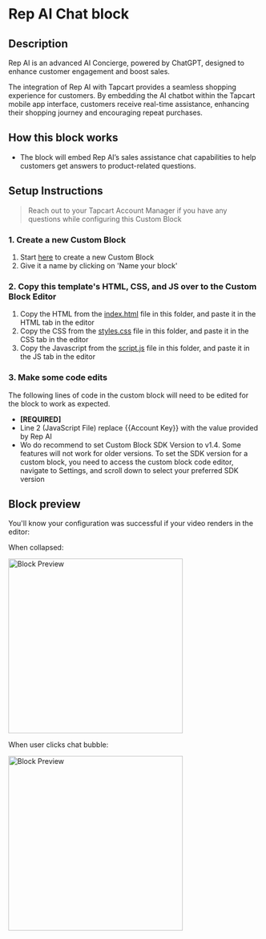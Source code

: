 # Rep AI Chat block

## Description
Rep AI is an advanced AI Concierge, powered by ChatGPT, designed to enhance customer engagement and boost sales.

The integration of Rep AI with Tapcart provides a seamless shopping experience for customers. By embedding the AI chatbot within the Tapcart mobile app interface, customers receive real-time assistance, enhancing their shopping journey and encouraging repeat purchases.


## How this block works
- The block will embed Rep AI’s sales assistance chat capabilities to help customers get answers to product-related questions.

## Setup Instructions
> Reach out to your Tapcart Account Manager if you have any questions while configuring this Custom Block

### 1. Create a new Custom Block
1. Start [here](https://app.tapcart.com/custom-blocks) to create a new Custom Block
2. Give it a name by clicking on 'Name your block'

### 2. Copy this template's HTML, CSS, and JS over to the Custom Block Editor
1. Copy the HTML from the [index.html](#) file in this folder, and paste it in the HTML tab in the editor
2. Copy the CSS from the [styles.css](#) file in this folder, and paste it in the CSS tab in the editor
3. Copy the Javascript from the [script.js](#) file in this folder, and paste it in the JS tab in the editor

### 3. Make some code edits
The following lines of code in the custom block will need to be edited for the block to work as expected.

- **[REQUIRED]** 
- Line 2 (JavaScript File) replace {{Account Key}} with the value provided by Rep AI
- Wo do recommend to set Custom Block SDK Version to v1.4. Some features will not work for older versions. 
To set the SDK version for a custom block, you need to access the custom block code editor, navigate to Settings, and scroll down to select your preferred SDK version


## Block preview
You'll know your configuration was successful if your video renders in the editor:

When collapsed:

<img width="348" alt="Block Preview" src="https://github.com/Tapcart-Templates/custom-block-templates/assets/77694650/bae3c722-a08b-44dc-971c-696e72092b0d">

When user clicks chat bubble:

<img width="348" alt="Block Preview" src="https://github.com/Tapcart-Templates/custom-block-templates/assets/77694650/34419392-c4ad-423c-939a-0dc7af1c135f">